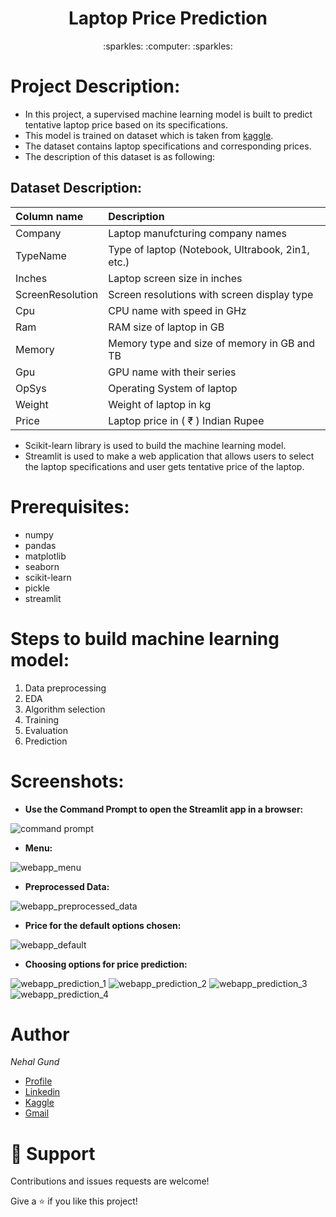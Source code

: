 <h1 align="center"> Laptop Price Prediction </h1>

<p align="center">:sparkles: :computer: :sparkles:</p>

# Project Description:

- In this project, a supervised machine learning model is built to predict tentative laptop price based on its specifications.
- This model is trained on dataset which is taken from [kaggle](https://www.kaggle.com/datasets/aggle6666/laptop-price-prediction-dataset).
- The dataset contains laptop specifications and corresponding prices.
- The description of this dataset is as following:

## Dataset Description:
| Column name      | Description                                                |
| :----------------| :----------------------------------------------------------|
| Company          | Laptop manufcturing company names                          |
| TypeName         | Type of laptop (Notebook, Ultrabook, 2in1, etc.) |
| Inches           | Laptop screen size in inches                               |
| ScreenResolution | Screen resolutions with screen display type                |
| Cpu              | CPU name with speed in GHz                                 |
| Ram              | RAM size of laptop  in GB                                  |
| Memory           | Memory type and size of memory in GB and TB                |
| Gpu              | GPU name with their series                                 |
| OpSys            | Operating System of laptop                                 |
| Weight           | Weight of laptop in kg                                     |
| Price            | Laptop price in ( ₹ ) Indian Rupee                         |

- Scikit-learn library is used to build the machine learning model.
- Streamlit is used to make a web application that allows users to select the laptop specifications and user gets tentative price of the laptop.

# Prerequisites:
- numpy
- pandas
- matplotlib
- seaborn
- scikit-learn
- pickle
- streamlit

# Steps to build machine learning model:
1. Data preprocessing
2. EDA
3. Algorithm selection
4. Training
5. Evaluation
6. Prediction

# Screenshots:
- **Use the Command Prompt to open the Streamlit app in a browser:**

![command prompt](https://user-images.githubusercontent.com/108085377/206888662-c587a971-c556-4aa7-b3a7-b9e3f8a3f228.PNG)

- **Menu:**

![webapp_menu](https://user-images.githubusercontent.com/108085377/206888685-3042599c-31fd-4c43-9b13-d27c92fbe11c.PNG)

- **Preprocessed Data:**

![webapp_preprocessed_data](https://user-images.githubusercontent.com/108085377/206888691-75de4495-a55b-49ca-bfb1-a80c9b1f3e4d.PNG)

- **Price for the default options chosen:**

![webapp_default](https://user-images.githubusercontent.com/108085377/206888696-fa591d38-0c60-4df2-b9d4-4f6e73554cc2.PNG)

- **Choosing options for price prediction:**

![webapp_prediction_1](https://user-images.githubusercontent.com/108085377/206888701-c01aafeb-b5d1-4287-ab88-0987a2f1d604.PNG)
![webapp_prediction_2](https://user-images.githubusercontent.com/108085377/206888703-6f1ef4f0-e115-48fd-82ac-2e0528433496.PNG)
![webapp_prediction_3](https://user-images.githubusercontent.com/108085377/206888705-9647dfed-6477-4764-ae28-b40a7f59c0e1.PNG)
![webapp_prediction_4](https://user-images.githubusercontent.com/108085377/206888708-8692aba5-4337-4fc3-b553-08a976725955.PNG)

# Author

*Nehal Gund*

- [Profile](https://github.com/NehalGund "Nehal Gund")
- [Linkedin](https://www.linkedin.com/in/nehal-gund/)
- [Kaggle](https://www.kaggle.com/nehalgund)
- [Gmail](mailto:gundnehal@gmail.com)


# 🤝 Support

Contributions and issues requests are welcome!

Give a :star: if you like this project!
